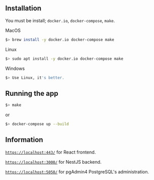 
## Installation
You must be install; `docker.io`, `docker-compose`, `make`.

MacOS
```bash
$> brew install -y docker.io docker-compose make
```
Linux
```bash
$> sudo apt install -y docker.io docker-compose make
```
Windows
```bash
$> Use Linux, it's better.
```

## Running the app
```bash
$> make
```
or
```bash
$> docker-compose up --build
```

## Information
[`https://localhost:443/`](https://localhost:443/) for React frontend.

[`https://localhost:3000/`](https://localhost:3000/) for NestJS backend.

[`https://localhost:5050/`](https://localhost:5050/) for pgAdmin4 PostgreSQL's administration.
